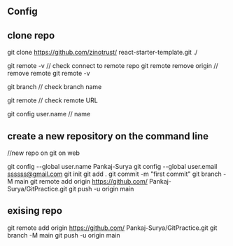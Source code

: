 ## Config

  ## clone repo  
  git clone https://github.com/zinotrust/ react-starter-template.git ./

            
  git remote -v  // check connect to remote repo
  git remote remove origin  // remove remote 
  git remote -v

  git branch // check branch name

  git remote // check remote URL

 git config user.name // name

   ## create a new repository on the command line
   //new repo on git on web

   git config --global user.name Pankaj-Surya
   git config --global user.email ssssss@gmail.com
   git init 
   git add . 
   git commit -m "first commit"
   git branch -M main
   git remote add origin https://github.com/      Pankaj-Surya/GitPractice.git
   git push -u origin main

   ## exising repo
   git remote add origin https://github.com/      Pankaj-Surya/GitPractice.git
   git branch -M main
   git push -u origin main
